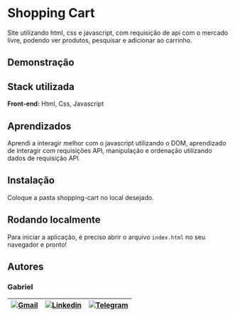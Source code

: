 
# Shopping Cart

Site utilizando html, css e javascript, com requisição de api com o mercado livre, podendo ver produtos, pesquisar e adicionar ao carrinho.
## Demonstração


## Stack utilizada

**Front-end:** Html, Css, Javascript


## Aprendizados

Aprendi a interagir melhor com o javascript utilizando o DOM, aprendizado de interagir com requisições API, manipulação e ordenação utilizando dados de requisição API.
## Instalação

Coloque a pasta shopping-cart no local desejado.

## Rodando localmente

Para iniciar a aplicação, é preciso abrir o arquivo `index.html` no seu navegador e pronto!


## Autores
### Gabriel

| [![Gmail](https://img.shields.io/badge/Gmail-D14836?style=for-the-badge&logo=gmail&logoColor=white)](mailto:gabrielpbenedicto@gmail.com) | [![Linkedin](https://img.shields.io/badge/LinkedIn-0077B5?style=for-the-badge&logo=linkedin&logoColor=white)](https://www.linkedin.com/in/gabrielbenedicto/) | [![Telegram](https://img.shields.io/badge/Telegram-2CA5E0?style=for-the-badge&logo=telegram&logoColor=white)](https://t.me/gabrielbenedicto) |
| ------|-------|-----|
